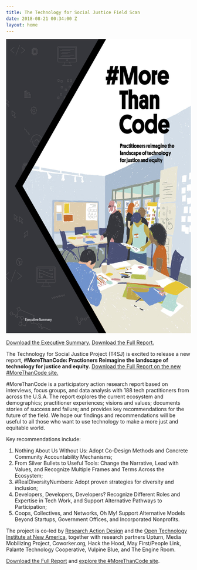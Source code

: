 ```yaml
---
title: The Technology for Social Justice Field Scan
date: 2018-08-21 00:34:00 Z
layout: home
---
```


[<img class="cover" src="/morethancode/T4SJ_Exec_Summ_final_web_cover.jpg" height="800px">](/morethancode/T4SJ_fullreport_082018_AY_web.pdf)

[Download the Executive Summary.](/morethancode/T4SJ_Exec_Summ_final_web.pdf)
[Download the Full Report.](/morethancode/T4SJ_fullreport_082018_AY_web.pdf)

The Technology for Social Justice Project (T4SJ) is excited to release a new report, **#MoreThanCode: Practioners Reimagine the landscape of technology for justice and equity.** [Download the Full Report on the new #MoreThanCode site.](https://morethancode.cc/T4SJ_fullreport_082018_AY_web.pdf)

#MoreThanCode is a participatory action research report based on interviews, focus groups, and data analysis with 188 tech practitioners from across the U.S.A. The report explores the current ecosystem and demographics; practitioner experiences; visions and values; documents stories of success and failure; and provides key recommendations for the future of the field. We hope our findings and recommendations will be useful to all those who want to use technology to make a more just and equitable world. 

Key recommendations include:

1. Nothing About Us Without Us: Adopt Co-Design Methods and Concrete Community Accountability Mechanisms;
2. From Silver Bullets to Useful Tools: Change the Narrative, Lead with Values, and Recognize Multiple Frames and Terms Across the Ecosystem;
3. #RealDiversityNumbers: Adopt proven strategies for diversity and inclusion;
4. Developers, Developers, Developers? Recognize Different Roles and Expertise in Tech Work, and Support Alternative Pathways to Participation;
5. Coops, Collectives, and Networks, Oh My! Support Alternative Models Beyond Startups, Government Offices, and Incorporated Nonprofits.

The project is co-led by [Research Action Design](RAD.cat) and the [Open Technology Institute at New America](newamerica.org/oti), together with research partners Upturn, Media Mobilizing Project, Coworker.org, Hack the Hood, May First/People Link, Palante Technology Cooperative, Vulpine Blue, and The Engine Room.

[Download the Full Report](https://morethancode.cc/T4SJ_fullreport_082018_AY_web.pdf) and [explore the #MoreThanCode site](https://morethancode.cc).